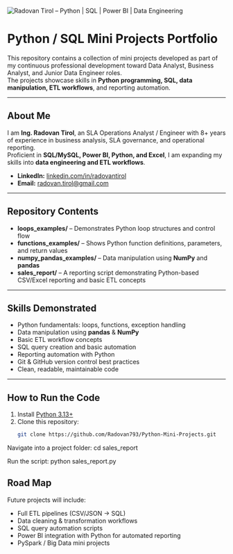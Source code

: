 ![Radovan Tirol – Python | SQL | Power BI | Data Engineering](banner.png)

# Python / SQL Mini Projects Portfolio

This repository contains a collection of mini projects developed as part of my continuous professional development toward Data Analyst, Business Analyst, and Junior Data Engineer roles.  
The projects showcase skills in **Python programming, SQL, data manipulation, ETL workflows**, and reporting automation.

---

## About Me
I am **Ing. Radovan Tirol**, an SLA Operations Analyst / Engineer with 8+ years of experience in business analysis, SLA governance, and operational reporting.  
Proficient in **SQL/MySQL, Power BI, Python, and Excel**, I am expanding my skills into **data engineering and ETL workflows**.

- **LinkedIn:** [linkedin.com/in/radovantirol](https://www.linkedin.com/in/radovantirol/)  
- **Email:** radovan.tirol@gmail.com  

---

## Repository Contents

- **loops_examples/** – Demonstrates Python loop structures and control flow  
- **functions_examples/** – Shows Python function definitions, parameters, and return values  
- **numpy_pandas_examples/** – Data manipulation using **NumPy** and **pandas**  
- **sales_report/** – A reporting script demonstrating Python-based CSV/Excel reporting and basic ETL concepts  

---

## Skills Demonstrated

- Python fundamentals: loops, functions, exception handling  
- Data manipulation using **pandas** & **NumPy**  
- Basic ETL workflow concepts  
- SQL query creation and basic automation  
- Reporting automation with Python  
- Git & GitHub version control best practices  
- Clean, readable, maintainable code

---

## How to Run the Code

1. Install [Python 3.13+](https://www.python.org/downloads/)  
2. Clone this repository:
   ```bash
   git clone https://github.com/Radovan793/Python-Mini-Projects.git


Navigate into a project folder:
   cd sales_report

Run the script:
   python sales_report.py
   

## Road Map
Future projects will include:

- Full ETL pipelines (CSV/JSON → SQL)
- Data cleaning & transformation workflows
- SQL query automation scripts
- Power BI integration with Python for automated reporting
- PySpark / Big Data mini projects
